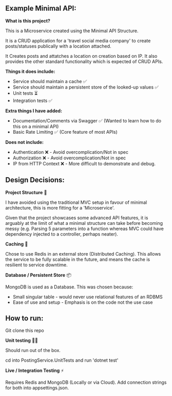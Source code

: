 ## Example Minimal API:
**What is this project?**

This is a Microservice created using the Minimal API Structure.

It is a CRUD application for a 'travel social media company' to create posts/statuses publically with a location attached.

It Creates posts and attatches a location on creation based on IP. It also provides the other standard functionality which is expected of CRUD APIs.

**Things it does include:**

- Service should maintain a cache ✅
- Service should maintain a persistent store of the looked-up values ✅
- Unit tests ⏳
- Integration tests ✅

**Extra things I have added:** 

- Documentation/Comments via Swagger ✅ (Wanted to learn how to do this on a minimal API)
- Basic Rate Limiting ✅ (Core feature of most APIs)

**Does not include:**

- Authentication ❌ - Avoid overcomplication/Not in spec
- Authorization ❌ - Avoid overcomplication/Not in spec
- IP from HTTP Context ❌ - More difficult to demonstrate and debug.


## Design Decisions:

**Project Structure** 🧱

I have avoided using the traditional MVC setup in favour of minimal architecture, this is more fitting for a 'Microservice'.

Given that the project showcases some advanced API features, it is arguably at the limit of what a minimal structure can take before becoming messy (e.g. Parsing 5 parameters into a function whereas MVC could have dependency injected to a controller, perhaps neater).  

**Caching** 💾

Chose to use Redis in an external store (Distributed Caching). This allows the service to be fully scalable in the future, and means the cache is resilient to service downtime.

**Database / Persistent Store** 📦

MongoDB is used as a Database. This was chosen because:
- Small singular table - would never use relational features of an RDBMS
- Ease of use and setup - Emphasis is on the code not the use case


## How to run:

Git clone this repo

**Unit testing** 🧑‍🔬

Should run out of the box. 

cd into PostingService.UnitTests and run 'dotnet test'

**Live / Integration Testing** ⚡

Requires Redis and MongoDB (Locally or via Cloud).
Add connection strings for both into appsettings.json.
